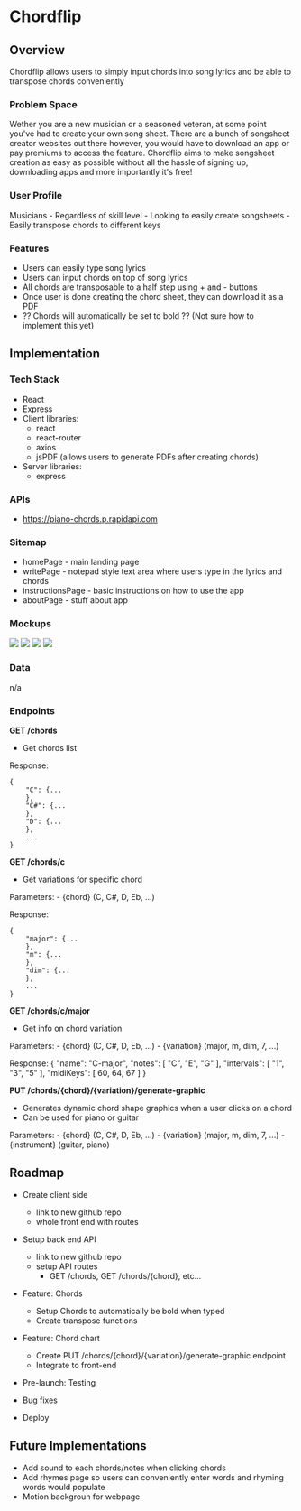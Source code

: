 # Chordflip

## Overview

Chordflip allows users to simply input chords into song lyrics and be able to transpose chords conveniently

### Problem Space

Wether you are a new musician or a seasoned veteran, at some point you've had to create your own song sheet. There are a bunch of songsheet creator websites out there however, you would have to download an app or pay premiums to access the feature. Chordflip aims to make songsheet creation as easy as possible without all the hassle of signing up, downloading apps and more importantly it's free!

### User Profile

Musicians - Regardless of skill level - Looking to easily create songsheets - Easily transpose chords to different keys

### Features

- Users can easily type song lyrics
- Users can input chords on top of song lyrics
- All chords are transposable to a half step using + and - buttons
- Once user is done creating the chord sheet, they can download it as a PDF
- ?? Chords will automatically be set to bold ?? (Not sure how to implement this yet)

## Implementation

### Tech Stack

- React
- Express
- Client libraries:
  - react
  - react-router
  - axios
  - jsPDF (allows users to generate PDFs after creating chords)
- Server libraries:
  - express

### APIs

- https://piano-chords.p.rapidapi.com

### Sitemap

- homePage - main landing page
- writePage - notepad style text area where users type in the lyrics and chords
- instructionsPage - basic instructions on how to use the app
- aboutPage - stuff about app

### Mockups

![](./public/readmeImages/homepage.PNG)
![](./public/readmeImages/writepage.PNG)
![](./public/readmeImages/instructionspage.PNG)
![](./public/readmeImages/aboutpage.PNG)

### Data

n/a

### Endpoints

**GET /chords**

- Get chords list

Response:

```
{
    "C": {...
    },
    "C#": {...
    },
    "D": {...
    },
    ...
}
```

**GET /chords/c**

- Get variations for specific chord

Parameters: - {chord} (C, C#, D, Eb, ...)

Response:

```
{
    "major": {...
    },
    "m": {...
    },
    "dim": {...
    },
    ...
}
```

**GET /chords/c/major**

- Get info on chord variation

Parameters: - {chord} (C, C#, D, Eb, ...) - {variation} (major, m, dim, 7, ...)

Response:
{
"name": "C-major",
"notes": [
"C",
"E",
"G"
],
"intervals": [
"1",
"3",
"5"
],
"midiKeys": [
60,
64,
67
]
}

**PUT /chords/{chord}/{variation}/generate-graphic**

- Generates dynamic chord shape graphics when a user clicks on a chord
- Can be used for piano or guitar

Parameters: - {chord} (C, C#, D, Eb, ...) - {variation} (major, m, dim, 7, ...) - {instrument} (guitar, piano)

## Roadmap

- Create client side

  - link to new github repo
  - whole front end with routes

- Setup back end API

  - link to new github repo
  - setup API routes
    - GET /chords, GET /chords/{chord}, etc...

- Feature: Chords

  - Setup Chords to automatically be bold when typed
  - Create transpose functions

- Feature: Chord chart

  - Create PUT /chords/{chord}/{variation}/generate-graphic endpoint
  - Integrate to front-end

- Pre-launch: Testing

- Bug fixes

- Deploy

## Future Implementations

- Add sound to each chords/notes when clicking chords
- Add rhymes page so users can conveniently enter words and rhyming words would populate
- Motion backgroun for webpage
